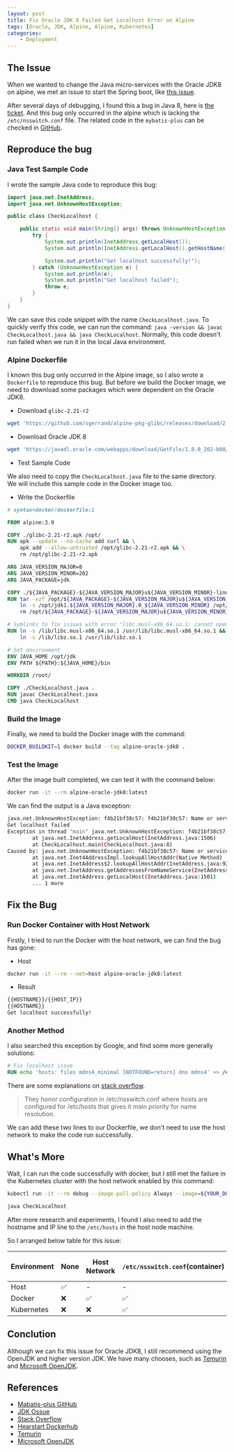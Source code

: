 ```yaml
---
layout: post
title: Fix Oracle JDK 8 Failed Get Localhost Error on Alpine
tags: [Oracle, JDK, Alpine, Alpine, Kubernetes]
categories:
    - Deployment
---
```


## The Issue

When we wanted to change the Java micro-services with the Oracle JDK8 on alpine, we met an issue to start the Spring boot, like [this issue](https://github.com/baomidou/mybatis-plus/issues/3652).

After several days of debugging, I found this a bug in Java 8, here is [the ticket](https://bugs.openjdk.java.net/browse/JDK-8077819). And this bug only occurred in the alpine which is lacking the `/etc/nsswitch.conf` file. The related code in the `mybatis-plus` can be checked in [GitHub](https://github.com/baomidou/mybatis-plus/blob/master/mybatis-plus-core/src/main/java/com/baomidou/mybatisplus/core/toolkit/Sequence.java#L98).

## Reproduce the bug

### Java Test Sample Code

I wrote the sample Java code to reproduce this bug:

```java
import java.net.InetAddress;
import java.net.UnknownHostException;

public class CheckLocalhost {

    public static void main(String[] args) throws UnknownHostException {
        try {
            System.out.println(InetAddress.getLocalHost());
            System.out.println(InetAddress.getLocalHost().getHostName());

            System.out.println("Get localhost successfully!");
        } catch (UnknownHostException e) {
            System.out.println(e);
            System.out.println("Get localhost failed");
            throw e;
        }
    }
}
```

We can save this code snippet with the name `CheckLocalhost.java`. To quickly verify this code, we can run the command: `java -version && javac CheckLocalhost.java && java CheckLocalhost`. Normally, this code doesn't run failed when we run it in the local Java environment.

### Alpine Dockerfile

I known this bug only occurred in the Alpine image, so I also wrote a `Dockerfile` to reproduce this bug. But before we build the Docker image, we need to download some packages which were dependent on the Oracle JDK8.

- Download `glibc-2.21-r2`

```bash
wget 'https://github.com/sgerrand/alpine-pkg-glibc/releases/download/2.21-r2/glibc-2.21-r2.apk'
```

- Download Oracle JDK 8

```bash
wget 'https://javadl.oracle.com/webapps/download/GetFile/1.8.0_202-b08/1961070e4c9b4e26a04e7f5a083f551e/linux-i586/jdk-202u08-linux-x64.tar.gz'
```

- Test Sample Code

We also need to copy the `CheckLocalhost.java` file to the same directory. We will include this sample code in the Docker image too.

- Write the Dockerfile

```Dockerfile
# syntax=docker/dockerfile:1

FROM alpine:3.9

COPY ./glibc-2.21-r2.apk /opt/
RUN apk --update --no-cache add curl && \
    apk add --allow-untrusted /opt/glibc-2.21-r2.apk && \
    rm /opt/glibc-2.21-r2.apk

ARG JAVA_VERSION_MAJOR=8
ARG JAVA_VERSION_MINOR=202
ARG JAVA_PACKAGE=jdk

COPY ./${JAVA_PACKAGE}-${JAVA_VERSION_MAJOR}u${JAVA_VERSION_MINOR}-linux-x64.tar.gz /opt/
RUN tar -xzf /opt/${JAVA_PACKAGE}-${JAVA_VERSION_MAJOR}u${JAVA_VERSION_MINOR}-linux-x64.tar.gz -C /opt/ && \
    ln -s /opt/jdk1.${JAVA_VERSION_MAJOR}.0_${JAVA_VERSION_MINOR} /opt/jdk && \
    rm /opt/${JAVA_PACKAGE}-${JAVA_VERSION_MAJOR}u${JAVA_VERSION_MINOR}-linux-x64.tar.gz

# Symlinks to fix issues with error "libc.musl-x86_64.so.1: cannot open shared object file: No such file or directory"
RUN ln -s /lib/libc.musl-x86_64.so.1 /usr/lib/libc.musl-x86_64.so.1 && \
    ln -s /lib/libz.so.1 /usr/lib/libz.so.1

# Set environment
ENV JAVA_HOME /opt/jdk
ENV PATH ${PATH}:${JAVA_HOME}/bin

WORKDIR /root/

COPY ./CheckLocalhost.java .
RUN javac CheckLocalhost.java
CMD java CheckLocalhost
```

### Build the Image

Finally, we need to build the Docker image with the command:

```bash
DOCKER_BUILDKIT=1 docker build --tag alpine-oracle-jdk8 .
```

### Test the Image

After the image built completed, we can test it with the command below:

```bash
docker run -it --rm alpine-oracle-jdk8:latest
```

We can find the output is a Java exception:

```bash
java.net.UnknownHostException: f4b21bf38c57: f4b21bf38c57: Name or service not known
Get localhost failed
Exception in thread "main" java.net.UnknownHostException: f4b21bf38c57: f4b21bf38c57: Name or service not known
        at java.net.InetAddress.getLocalHost(InetAddress.java:1506)
        at CheckLocalhost.main(CheckLocalhost.java:8)
Caused by: java.net.UnknownHostException: f4b21bf38c57: Name or service not known
        at java.net.Inet4AddressImpl.lookupAllHostAddr(Native Method)
        at java.net.InetAddress$2.lookupAllHostAddr(InetAddress.java:929)
        at java.net.InetAddress.getAddressesFromNameService(InetAddress.java:1324)
        at java.net.InetAddress.getLocalHost(InetAddress.java:1501)
        ... 1 more
```

## Fix the Bug

### Run Docker Container with Host Network

Firstly, I tried to run the Docker with the host network, we can find the bug has gone:

- Host

```bash
docker run -it --rm --net=host alpine-oracle-jdk8:latest
```

- Result

```bash
{{HOSTNAME}}/{{HOST_IP}}
{{HOSTNAME}}
Get localhost successfully!
```

### Another Method

I also searched this exception by Google, and find some more generally solutions:

```Dockerfile
# Fix localhost issue
RUN echo 'hosts: files mdns4_minimal [NOTFOUND=return] dns mdns4' >> /etc/nsswitch.conf
```

There are some explanations on [stack overflow](https://stackoverflow.com/a/38644126/7007549).

> They honor configuration in /etc/nsswitch.conf where hosts are configured for /etc/hosts that gives it main priority for name resolution.

We can add these two lines to our Dockerfile, we don't need to use the host network to make the code run successfully.


## What's More

Wait, I can run the code successfully with docker, but I still met the failure in the Kubernetes cluster with the host network enabled by this command:

```bash
kubectl run -it --rm debug --image-pull-policy Always --image=${YOUR_DOCKER_IMAGE_REGISTRY}/alpine-oracle-jdk:latest --overrides='{"kind":"Pod", "apiVersion":"v1", "spec": {"hostNetwork": true, "dnsPolicy": "ClusterFirstWithHostNet"}}' -- sh

java CheckLocalhost
```

After more research and experiments, I found I also need to add the hostname and IP line to the `/etc/hosts` in the host node machine.

So I arranged below table for this issue:

| Environment | None | Host Network | `/etc/nsswitch.conf`(container) | Host Network and `/etc/nsswitch.conf`(container) | Host Network and `/etc/nsswitch.conf`(container) and `/etc/hosts`(host) |
| --- | --- | --- | --- | --- | --- |
| Host | ✅ | - | - | - | - |
| Docker | ❌ | ✅ | ✅ | - | - |
| Kubernetes | ❌ | ❌ | ✅ | ❌ | ✅ |

## Conclution

Although we can fix this issue for Oracle JDK8, I still recommend using the OpenJDK and higher version JDK. We have many chooses, such as [Temurin](https://adoptium.net/) and [Microsoft OpenJDK](https://www.microsoft.com/openjdk).

## References

- [Mabatis-plus GitHub](https://github.com/baomidou/mybatis-plus/blob/master/mybatis-plus-core/src/main/java/com/baomidou/mybatisplus/core/toolkit/Sequence.java#L98)
- [JDK Ossue](https://bugs.openjdk.java.net/browse/JDK-8077819)
- [Stack Overflow](https://stackoverflow.com/questions/38622631/inetaddress-java-8-is-not-getting-the-hostname)
- [Hearstart Dockerhub]((https://hub.docker.com/r/hearstat/alpine-java/dockerfile))
- [Temurin](https://adoptium.net/)
- [Microsoft OpenJDK](https://www.microsoft.com/openjdk)
